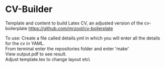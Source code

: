 # CV-Builder
Template and content to build Latex CV, an adjusted version of the cv-boilerplate https://github.com/mrzool/cv-boilerplate

To use: 
  Create a file called details.yml in which you will enter all the details for the cv in YAML.\
  From terminal enter the repositories folder and enter 'make'\
  View output.pdf to see result.\
  Adjust template.tex to change layout etc\
